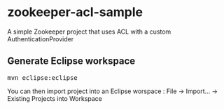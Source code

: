 zookeeper-acl-sample
====================

A simple Zookeeper project that uses ACL with a custom AuthenticationProvider

Generate Eclipse workspace
--------------------------

<pre>
mvn eclipse:eclipse
</pre>

You can then import project into an Eclipse worspace :
File -> Import... -> Existing Projects into Workspace

